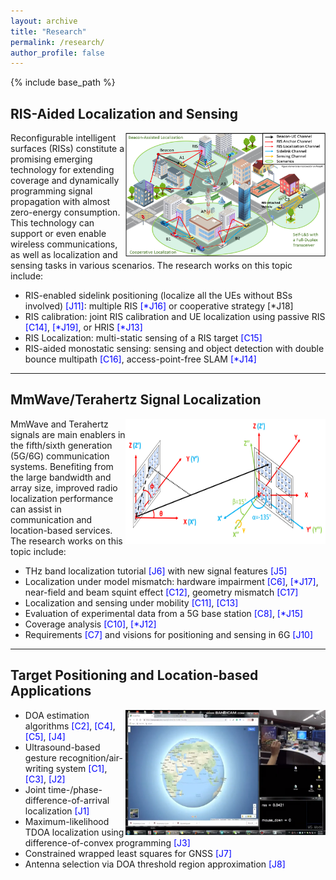 ```yaml
---
layout: archive
title: "Research"
permalink: /research/
author_profile: false
---
```


{% include base_path %}

[comment]: # (This actually is the most platform independent comment)

<!---
[//]: <> <p float="left">
  <img src="/images/7_IOV.png" width="100" />
  <img src="/images/7_IOV.png" width="100" /> 
</p>
<p float="left">
<img src="/images/bio-photo.jpg" width="100" />
  <img src="/images/7_IOV.png" width="200" />
  <img src="/images/7_IOV.png" width="200" />
  <img src="/images/bio-photo.jpg" width="200" />
  <img src="/images/7_IOV.png" width="200" />
</p>
-->

## RIS-Aided Localization and Sensing

<img align="right" width="320" height="200" src="/images/RIS_SL.png">

Reconfigurable intelligent surfaces (RISs) constitute a promising emerging technology for extending coverage and dynamically programming signal propagation with almost zero-energy consumption. This technology can support or even enable wireless communications, as well as localization and sensing tasks in various scenarios. The research works on this topic include:
- RIS-enabled sidelink positioning (localize all the UEs without BSs involved) <span style="color:blue">[J11]</span>: multiple RIS <span style="color:blue">[\*J16]</span> or cooperative strategy [\*J18]
- RIS calibration: joint RIS calibration and UE localization using passive RIS <span style="color:blue">[C14]</span>, <span style="color:blue">[\*J19]</span>, or HRIS <span style="color:blue">[\*J13]</span>
- RIS Localization: multi-static sensing of a RIS target <span style="color:blue">[C15]</span>
- RIS-aided monostatic sensing: sensing and object detection with double bounce multipath <span style="color:blue">[C16]</span>, access-point-free SLAM <span style="color:blue">[\*J14]</span>


---


## MmWave/Terahertz Signal Localization

<img align="right" width="320" height="200" src="/images/fig_thz.png">

MmWave and Terahertz signals are main enablers in the fifth/sixth generation (5G/6G) communication systems. Benefiting from the large bandwidth and array size, improved radio localization performance can assist in communication and location-based services. The research works on this topic include:
- THz band localization tutorial <span style="color:blue">[J6]</span> with new signal features <span style="color:blue">[J5]</span>
- Localization under model mismatch: hardware impairment <span style="color:blue">[C6]</span>, <span style="color:blue">[\*J17]</span>, near-field and beam squint effect <span style="color:blue">[C12]</span>, geometry mismatch <span style="color:blue">[C17]</span>
- Localization and sensing under mobility <span style="color:blue">[C11]</span>, <span style="color:blue">[C13]</span>
- Evaluation of experimental data from a 5G base station <span style="color:blue">[C8]</span>, <span style="color:blue">[\*J15]</span>
- Coverage analysis <span style="color:blue">[C10]</span>, <span style="color:blue">[\*J12]</span>
- Requirements <span style="color:blue">[C7]</span> and visions for positioning and sensing in 6G <span style="color:blue">[J10]</span>


---




## Target Positioning and Location‑based Applications

<img align="right" width="320" height="200" src="/images/airwriting.png">

-	DOA estimation algorithms <span style="color:blue">[C2]</span>, <span style="color:blue">[C4]</span>, <span style="color:blue">[C5]</span>, <span style="color:blue">[J4]</span>
-	Ultrasound-based gesture recognition/air-writing system <span style="color:blue">[C1]</span>, <span style="color:blue">[C3]</span>, <span style="color:blue">[J2]</span>
-	Joint time-/phase-difference-of-arrival localization <span style="color:blue">[J1]</span>
-	Maximum-likelihood TDOA localization using difference-of-convex programming <span style="color:blue">[J3]</span>
-	Constrained wrapped least squares for GNSS <span style="color:blue">[J7]</span>
-	Antenna selection via DOA threshold region approximation <span style="color:blue">[J8]</span>




